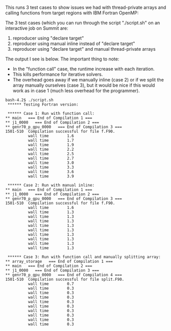 
This runs 3 test cases to show issues we had with thread-private 
arrays and calling functions from target regions with IBM Fortran OpenMP:

The 3 test cases (which you can run through the script "./script.sh" on
an interactive job on Summit are:
1) reproducer using "declare target" 
2) reproducer using manual inline instead of "declare target" 
3) reproducer using "declare target" and manual thread-private arrays

The output I see is below. The important thing to note:

 - In the "function call" case, the runtime increase with each iteration.
 - This kills performance for iterative solvers.
 - The overhead goes away if we manually inline (case 2) or if we split the array
manually ourselves (case 3), but it would be nice if this would work as in case 1
(much less overhead for the programmer).


```
bash-4.2$ ./script.sh
 ****** Testing Fortran version:

 ****** Case 1: Run with function call:
** main   === End of Compilation 1 ===
** j1_0000   === End of Compilation 2 ===
** genr70_p_gpu_0000   === End of Compilation 3 ===
1501-510  Compilation successful for file f.F90.
          wall time        1.6
          wall time        1.7
          wall time        1.9
          wall time        2.2
          wall time        2.5
          wall time        2.7
          wall time        3.0
          wall time        3.3
          wall time        3.6
          wall time        3.9

 ****** Case 2: Run with manual inline:
** main   === End of Compilation 1 ===
** j1_0000   === End of Compilation 2 ===
** genr70_p_gpu_0000   === End of Compilation 3 ===
1501-510  Compilation successful for file f.F90.
          wall time        1.6
          wall time        1.3
          wall time        1.3
          wall time        1.3
          wall time        1.3
          wall time        1.3
          wall time        1.3
          wall time        1.3
          wall time        1.3
          wall time        1.3

 ****** Case 3: Run with function call and manually splitting array:
** array_storage   === End of Compilation 1 ===
** main   === End of Compilation 2 ===
** j1_0000   === End of Compilation 3 ===
** genr70_p_gpu_0000   === End of Compilation 4 ===
1501-510  Compilation successful for file split.F90.
          wall time        0.7
          wall time        0.3
          wall time        0.3
          wall time        0.3
          wall time        0.3
          wall time        0.3
          wall time        0.3
          wall time        0.3
          wall time        0.3
          wall time        0.3

```

